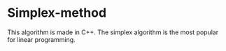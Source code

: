 # Simplex-method
 This algorithm is made in C++.
 The simplex algorithm is the most popular for linear programming.
 
 
